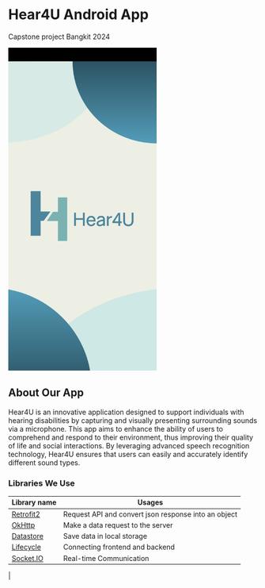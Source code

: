 # Hear4U Android App
Capstone project Bangkit 2024
<br/>

<img width="300px" src="https://github.com/HEAR4U-bangkit/md-hear4u-android/blob/develop-murad/screenshot/SplashScreenPage.jpg" />
<!--
<img width="300px" src="https://github.com/HEAR4U-bangkit/md-hear4u-android/blob/develop-murad/screenshot/WelcomePage.jpg" />
<img width="300px" src="https://github.com/HEAR4U-bangkit/md-hear4u-android/blob/develop-murad/screenshot/LandingPage.jpg" />
<img width="300px" src="https://github.com/HEAR4U-bangkit/md-hear4u-android/blob/develop-murad/screenshot/RegisterPage.jpg" />
<img width="300px" src="https://github.com/HEAR4U-bangkit/md-hear4u-android/blob/develop-murad/screenshot/LoginPage.jpg" />
<img width="300px" src="https://github.com/HEAR4U-bangkit/md-hear4u-android/blob/develop-murad/screenshot/MainPage.jpg" />
<img width="300px" src="https://github.com/HEAR4U-bangkit/md-hear4u-android/blob/develop-murad/screenshot/SpeechToText.jpg" />
<img width="300px" src="https://github.com/HEAR4U-bangkit/md-hear4u-android/blob/develop-murad/screenshot/SpeechToText2.jpg" />
<br/>
<img width="300px" src="https://github.com/HEAR4U-bangkit/md-hear4u-android/blob/develop-murad/screenshot/ArticlePage.jpg" />
<br/>
<img width="300px" src="https://github.com/HEAR4U-bangkit/md-hear4u-android/blob/develop-murad/screenshot/ProfilePage.jpg" />
<img width="300px" src="https://github.com/HEAR4U-bangkit/md-hear4u-android/blob/develop-murad/screenshot/EditProfilePage.jpg" />
<img width="300px" src="https://github.com/HEAR4U-bangkit/md-hear4u-android/blob/develop-murad/screenshot/AboutPage.jpg" /> -->
  
## About Our App
Hear4U is an innovative application designed to support individuals with hearing disabilities by capturing and visually presenting surrounding sounds via a microphone. This app aims to enhance the ability of users to comprehend and respond to their environment, thus improving their quality of life and social interactions. By leveraging advanced speech recognition technology, Hear4U ensures that users can easily and accurately identify different sound types. 

### Libraries We Use
| Library name  | Usages        |
| ------------- | ------------- |
| [Retrofit2](https://square.github.io/retrofit/) | Request API and convert json response into an object | 
| [OkHttp](https://square.github.io/okhttp/) | Make a data request to the server | 
| [Datastore](https://developer.android.com/topic/libraries/architecture/datastore?gclid=CjwKCAjwnZaVBhA6EiwAVVyv9JJDrHZ0zpyjRp2mCoKIKH2ijLF49ZQpVqUuvUv9E7FziCj7pSo6jRoCkfAQAvD_BwE&gclsrc=aw.ds)| Save data in local storage | 
| [Lifecycle](https://developer.android.com/jetpack/androidx/releases/lifecycle?hl=id) | Connecting frontend and backend |
| [Socket.IO](https://socket.io/docs/v4/) | Real-time Communication |
| 
